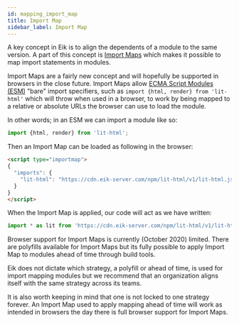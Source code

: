 ```yaml
---
id: mapping_import_map
title: Import Map
sidebar_label: Import Map
---
```


A key concept in Eik is to align the dependents of a module to the same version. A part of this concept is [Import Maps](https://github.com/WICG/import-maps) which makes it possible to map import statements in modules.

Import Maps are a fairly new concept and will hopefully be supported in browsers in the close future. Import Maps allow [ECMA Script Modules (ESM)](https://developer.mozilla.org/en-US/docs/Web/JavaScript/Guide/Modules) "bare" import specifiers, such as `import {html, render} from 'lit-html'` which will throw when used in a browser, to work by being mapped to a relative or absolute URLs the browser can use to load the module.

In other words; in an ESM we can import a module like so:

```js
import {html, render} from 'lit-html';
```

Then an Import Map can be loaded as following in the browser:

```html
<script type="importmap">
{
  "imports": {
    "lit-html": "https://cdn.eik-server.com/npm/lit-html/v1/lit-html.js",
  }
}
</script>
```

When the Import Map is applied, our code will act as we have written:

```js
import * as lit from 'https://cdn.eik-server.com/npm/lit-html/v1/lit-html.js'
```

Browser support for Import Maps is currently (October 2020) limited. There are polyfills available for Import Maps but its fully possible to apply Import Map to modules ahead of time through build tools. 

Eik does not dictate which strategy, a polyfill or ahead of time, is used for import mapping modules but we recommend that an organization aligns itself with the same strategy across its teams.

It is also worth keeping in mind that one is not locked to one strategy forever. An Import Map used to apply mapping ahead of time will work as intended in browsers the day there is full browser support for Import Maps.
